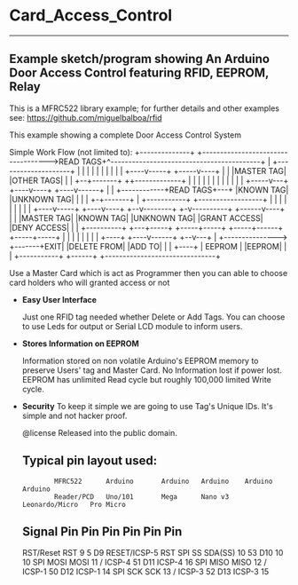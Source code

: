 # Card_Access_Control
 --------------------------------------------------------------------------------------------------------------------
   Example sketch/program showing An Arduino Door Access Control featuring RFID, EEPROM, Relay
   --------------------------------------------------------------------------------------------------------------------
   This is a MFRC522 library example; for further details and other examples see: https://github.com/miguelbalboa/rfid

   This example showing a complete Door Access Control System

  Simple Work Flow (not limited to):
                                    +--------------+
  +----------------------------------->READ TAGS+^------------------------------------------+
  |                              +--------------------+                                     |
  |                              |                    |                                     |
  |                              |                    |                                     |
  |                         +----v-----+        +-----v----+                                |
  |                         |MASTER TAG|        |OTHER TAGS|                                |
  |                         +--+-------+        ++-------------+                            |
  |                            |                 |             |                            |
  |                            |                 |             |                            |
  |                      +-----v---+        +----v----+   +----v------+                     |
  |         +------------+READ TAGS+---+    |KNOWN TAG|   |UNKNOWN TAG|                     |
  |         |            +-+-------+   |    +-----------+ +------------------+              |
  |         |              |           |                |                    |              |
  |    +----v-----+   +----v----+   +--v--------+     +-v----------+  +------v----+         |
  |    |MASTER TAG|   |KNOWN TAG|   |UNKNOWN TAG|     |GRANT ACCESS|  |DENY ACCESS|         |
  |    +----------+   +---+-----+   +-----+-----+     +-----+------+  +-----+-----+         |
  |                       |               |                 |               |               |
  |       +----+     +----v------+     +--v---+             |               +--------------->
  +-------+EXIT|     |DELETE FROM|     |ADD TO|             |                               |
          +----+     |  EEPROM   |     |EEPROM|             |                               |
                     +-----------+     +------+             +-------------------------------+


   Use a Master Card which is act as Programmer then you can able to choose card holders who will granted access or not

 * **Easy User Interface**

   Just one RFID tag needed whether Delete or Add Tags. You can choose to use Leds for output or Serial LCD module to inform users.

 * **Stores Information on EEPROM**

   Information stored on non volatile Arduino's EEPROM memory to preserve Users' tag and Master Card. No Information lost
   if power lost. EEPROM has unlimited Read cycle but roughly 100,000 limited Write cycle.

 * **Security**
   To keep it simple we are going to use Tag's Unique IDs. It's simple and not hacker proof.

   @license Released into the public domain.

   Typical pin layout used:
   -----------------------------------------------------------------------------------------
               MFRC522      Arduino       Arduino   Arduino    Arduino          Arduino
               Reader/PCD   Uno/101       Mega      Nano v3    Leonardo/Micro   Pro Micro
   Signal      Pin          Pin           Pin       Pin        Pin              Pin
   -----------------------------------------------------------------------------------------
   RST/Reset   RST          9             5         D9         RESET/ICSP-5     RST
   SPI SS      SDA(SS)      10            53        D10        10               10
   SPI MOSI    MOSI         11 / ICSP-4   51        D11        ICSP-4           16
   SPI MISO    MISO         12 / ICSP-1   50        D12        ICSP-1           14
   SPI SCK     SCK          13 / ICSP-3   52        D13        ICSP-3           15